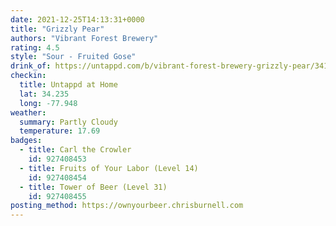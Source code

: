 ```yaml
---
date: 2021-12-25T14:13:31+0000
title: "Grizzly Pear"
authors: "Vibrant Forest Brewery"
rating: 4.5
style: "Sour - Fruited Gose"
drink_of: https://untappd.com/b/vibrant-forest-brewery-grizzly-pear/3416797
checkin:
  title: Untappd at Home
  lat: 34.235
  long: -77.948
weather:
  summary: Partly Cloudy
  temperature: 17.69
badges:
  - title: Carl the Crowler
    id: 927408453
  - title: Fruits of Your Labor (Level 14)
    id: 927408454
  - title: Tower of Beer (Level 31)
    id: 927408455
posting_method: https://ownyourbeer.chrisburnell.com
---
```


